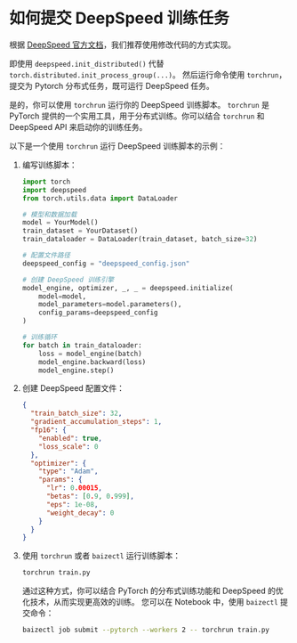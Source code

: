 # 如何提交 DeepSpeed 训练任务

根据 [DeepSpeed 官方文档](https://www.deepspeed.ai/getting-started/)，我们推荐使用修改代码的方式实现。

即使用 `deepspeed.init_distributed()` 代替 `torch.distributed.init_process_group(...)`。
然后运行命令使用 `torchrun`，提交为 Pytorch 分布式任务，既可运行 DeepSpeed 任务。

是的，你可以使用 `torchrun` 运行你的 DeepSpeed 训练脚本。
`torchrun` 是 PyTorch 提供的一个实用工具，用于分布式训练。你可以结合 `torchrun` 和 DeepSpeed API 来启动你的训练任务。

以下是一个使用 `torchrun` 运行 DeepSpeed 训练脚本的示例：

1. 编写训练脚本：

    ```python title="train.py"
    import torch
    import deepspeed
    from torch.utils.data import DataLoader
    
    # 模型和数据加载
    model = YourModel()
    train_dataset = YourDataset()
    train_dataloader = DataLoader(train_dataset, batch_size=32)
    
    # 配置文件路径
    deepspeed_config = "deepspeed_config.json"
    
    # 创建 DeepSpeed 训练引擎
    model_engine, optimizer, _, _ = deepspeed.initialize(
        model=model,
        model_parameters=model.parameters(),
        config_params=deepspeed_config
    )
    
    # 训练循环
    for batch in train_dataloader:
        loss = model_engine(batch)
        model_engine.backward(loss)
        model_engine.step()
    ```

2. 创建 DeepSpeed 配置文件：

    ```json title="deepspeed_config.json"
    {
      "train_batch_size": 32,
      "gradient_accumulation_steps": 1,
      "fp16": {
        "enabled": true,
        "loss_scale": 0
      },
      "optimizer": {
        "type": "Adam",
        "params": {
          "lr": 0.00015,
          "betas": [0.9, 0.999],
          "eps": 1e-08,
          "weight_decay": 0
        }
      }
    }
    ```

3. 使用 `torchrun` 或者 `baizectl` 运行训练脚本：

    ```bash
    torchrun train.py
    ```
    
    通过这种方式，你可以结合 PyTorch 的分布式训练功能和 DeepSpeed 的优化技术，从而实现更高效的训练。
    您可以在 Notebook 中，使用 `baizectl` 提交命令：
    
    ```bash
    baizectl job submit --pytorch --workers 2 -- torchrun train.py
    ```
